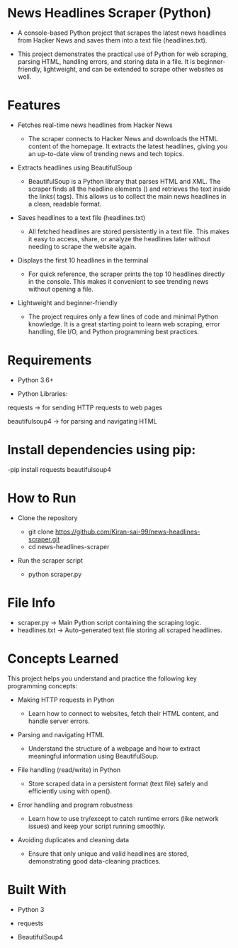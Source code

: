 # News Headlines Scraper (Python)

- A console-based Python project that scrapes the latest news headlines from Hacker News and saves them into a text file (headlines.txt).

- This project demonstrates the practical use of Python for web scraping, parsing HTML, handling errors, and storing data in a file. It is beginner-friendly, lightweight, and can be extended to scrape other websites as well.

# Features

- Fetches real-time news headlines from Hacker News
    - The scraper connects to Hacker News and downloads the HTML content of the homepage. It extracts the latest headlines, giving you an up-to-date view of trending news and tech topics.

- Extracts headlines using BeautifulSoup
    - BeautifulSoup is a Python library that parses HTML and XML. The scraper finds all the headline elements (<span class="titleline">) and retrieves the text inside the links(<a> tags). This allows us to collect the main news headlines in a clean, readable format.

- Saves headlines to a text file (headlines.txt)
    - All fetched headlines are stored persistently in a text file. This makes it easy to access, share, or analyze the headlines later without needing to scrape the website       again.

- Displays the first 10 headlines in the terminal
    - For quick reference, the scraper prints the top 10 headlines directly in the console. This makes it convenient to see trending news without opening a file.

- Lightweight and beginner-friendly
    - The project requires only a few lines of code and minimal Python knowledge. It is a great starting point to learn web scraping, error handling, file I/O, and Python          programming best practices.


# Requirements

- Python 3.6+

- Python Libraries:

requests
 -> for sending HTTP requests to web pages

beautifulsoup4
 -> for parsing and navigating HTML

# Install dependencies using pip:
  -pip install requests beautifulsoup4

# How to Run

- Clone the repository
    - git clone https://github.com/Kiran-sai-99/news-headlines-scraper.git
    - cd news-headlines-scraper

- Run the scraper script
    - python scraper.py

# File Info

  - scraper.py -> Main Python script containing the scraping logic.
  - headlines.txt -> Auto-generated text file storing all scraped headlines.

# Concepts Learned

This project helps you understand and practice the following key programming concepts:

- Making HTTP requests in Python
    - Learn how to connect to websites, fetch their HTML content, and handle server errors.

- Parsing and navigating HTML
    - Understand the structure of a webpage and how to extract meaningful information using BeautifulSoup.

- File handling (read/write) in Python
    - Store scraped data in a persistent format (text file) safely and efficiently using with open().

- Error handling and program robustness
    - Learn how to use try/except to catch runtime errors (like network issues) and keep your script running smoothly.

- Avoiding duplicates and cleaning data
    - Ensure that only unique and valid headlines are stored, demonstrating good data-cleaning practices.

# Built With

- Python 3

- requests

- BeautifulSoup4
